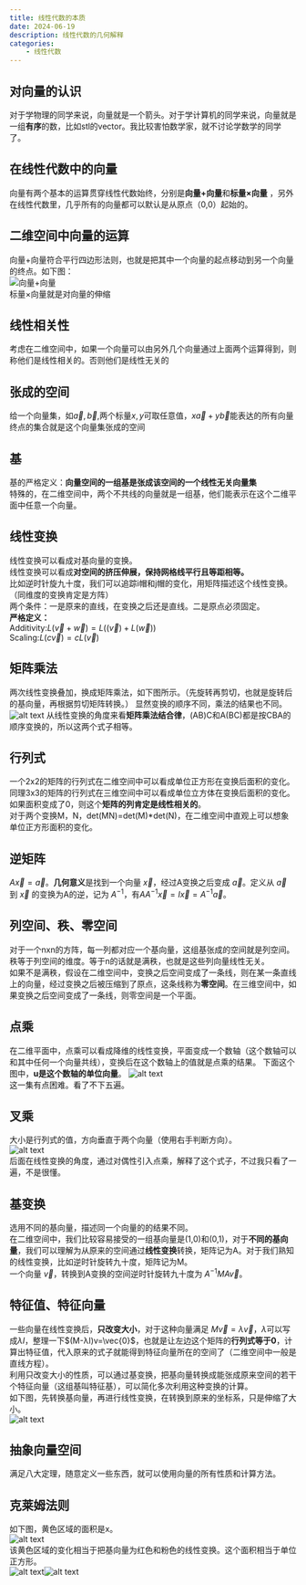```yaml
---
title: 线性代数的本质
date: 2024-06-19
description: 线性代数的几何解释
categories:
    - 线性代数
---
```

## 对向量的认识
对于学物理的同学来说，向量就是一个箭头。对于学计算机的同学来说，向量就是一组**有序**的数，比如stl的vector。我比较害怕数学家，就不讨论学数学的同学了。
## 在线性代数中的向量
向量有两个基本的运算贯穿线性代数始终，分别是**向量+向量**和**标量×向量** ，另外在线性代数里，几乎所有的向量都可以默认是从原点（0,0）起始的。
## 二维空间中向量的运算
向量+向量符合平行四边形法则，也就是把其中一个向量的起点移动到另一个向量的终点。如下图：\
![向量+向量](image.png)\
标量×向量就是对向量的伸缩
## 线性相关性
考虑在二维空间中，如果一个向量可以由另外几个向量通过上面两个运算得到，则称他们是线性相关的。否则他们是线性无关的
## 张成的空间
给一个向量集，如$\vec{a},\vec{b}$,两个标量$x,y$可取任意值，$x\vec{a}+y\vec{b}$能表达的所有向量终点的集合就是这个向量集张成的空间
## 基
基的严格定义：**向量空间的一组基是张成该空间的一个线性无关向量集**\
特殊的，在二维空间中，两个不共线的向量就是一组基，他们能表示在这个二维平面中任意一个向量。
## 线性变换
线性变换可以看成对基向量的变换。\
线性变换可以看成**对空间的挤压伸展，保持网格线平行且等距相等。**\
比如逆时针旋九十度，我们可以追踪i帽和j帽的变化，用矩阵描述这个线性变换。（同维度的变换肯定是方阵）\
两个条件：一是原来的直线，在变换之后还是直线。二是原点必须固定。\
**严格定义：**\
Additivity:$L(\vec{v}+\vec{w})=L((\vec{v})+L({\vec{w}}))$\
Scaling:$L(c\vec{v})=cL(\vec{v})$
## 矩阵乘法
两次线性变换叠加，换成矩阵乘法，如下图所示。（先旋转再剪切，也就是旋转后的基向量，再根据剪切矩阵转换。）
显然变换的顺序不同，乘法的结果也不同。\
![alt text](image-1.png)
从线性变换的角度来看**矩阵乘法结合律**，(AB)C和A(BC)都是按CBA的顺序变换的，所以这两个式子相等。
## 行列式
一个2x2的矩阵的行列式在二维空间中可以看成单位正方形在变换后面积的变化。\
同理3x3的矩阵的行列式在三维空间中可以看成单位立方体在变换后面积的变化。如果面积变成了0，则这个**矩阵的列肯定是线性相关的**。\
对于两个变换M，N，det(MN)=det(M)*det(N)，在二维空间中直观上可以想象单位正方形面积的变化。
## 逆矩阵
$A\vec{x}=\vec{a}$。**几何意义**是找到一个向量 $\vec{x}$，经过A变换之后变成 $\vec{a}$。定义从 $\vec{a}$ 到 $\vec{x}$ 的变换为A的逆，记为 $A^{-1}$，有$AA^{-1}\vec{x}=I\vec{x}=A^{-1}\vec{a}$。
## 列空间、秩、零空间
对于一个nxn的方阵，每一列都对应一个基向量，这组基张成的空间就是列空间。秩等于列空间的维度。等于n的话就是满秩，也就是这些列向量线性无关。\
如果不是满秩，假设在二维空间中，变换之后空间变成了一条线，则在某一条直线上的向量，经过变换之后被压缩到了原点，这条线称为**零空间**。在三维空间中，如果变换之后空间变成了一条线，则零空间是一个平面。
## 点乘
在二维平面中，点乘可以看成降维的线性变换，平面变成一个数轴（这个数轴可以和其中任何一个向量共线），变换后在这个数轴上的值就是点乘的结果。
下面这个图中，**u是这个数轴的单位向量**。
![alt text](image-2.png)\
这一集有点困难。看了不下五遍。
## 叉乘
大小是行列式的值，方向垂直于两个向量（使用右手判断方向）。\
![alt text](image-3.png)\
后面在线性变换的角度，通过对偶性引入点乘，解释了这个式子，不过我只看了一遍，不是很懂。
## 基变换
选用不同的基向量，描述同一个向量的的结果不同。\
在二维空间中，我们比较容易接受的一组基向量是(1,0)和(0,1)，对于**不同的基向量**，我们可以理解为从原来的空间通过**线性变换**转换，矩阵记为A。对于我们熟知的线性变换，比如逆时针旋转九十度，矩阵记为M。\
一个向量 $\vec{v}$，转换到A变换的空间逆时针旋转九十度为 $A^{-1}MA\vec{v}$。
## 特征值、特征向量
一些向量在线性变换后，**只改变大小**，对于这种向量满足 $M\vec{v}=λ\vec{v}$，$λ$可以写成$λI$，整理一下$(M-λI)v=\vec{0}$，也就是让左边这个矩阵的**行列式等于0**，计算出特征值，代入原来的式子就能得到特征向量所在的空间了（二维空间中一般是直线方程）。\
利用只改变大小的性质，可以通过基变换，把基向量转换成能张成原来空间的若干个特征向量（这组基叫特征基），可以简化多次利用这种变换的计算。\
如下图，先转换基向量，再进行线性变换，在转换到原来的坐标系，只是伸缩了大小。\
![alt text](image-4.png)
## 抽象向量空间
满足八大定理，随意定义一些东西，就可以使用向量的所有性质和计算方法。
## 克莱姆法则
如下图，黄色区域的面积是x。\
![alt text](image-5.png)\
该黄色区域的变化相当于把基向量为红色和粉色的线性变换。这个面积相当于单位正方形。\
![alt text](image-6.png)![alt text](image-8.png)